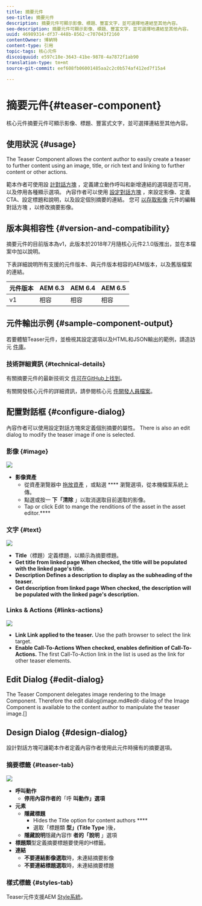 ```yaml
---
title: 摘要元件
seo-title: 摘要元件
description: 摘要元件可顯示影像、標題、豐富文字，並可選擇地連結至其他內容。
seo-description: 摘要元件可顯示影像、標題、豐富文字，並可選擇地連結至其他內容。
uuid: 46989314-df37-448b-8562-c707043f2160
contentOwner: 博納特
content-type: 引用
topic-tags: 核心元件
discoiquuid: e597c18e-3643-41be-9878-4a7872f1ab90
translation-type: tm+mt
source-git-commit: eef608fb06001485aa2c2c0b574af412ed7f15a4

---
```



# 摘要元件{#teaser-component}

核心元件摘要元件可顯示影像、標題、豐富式文字，並可選擇連結至其他內容。

## 使用狀況 {#usage}

The Teaser Component allows the content author to easily create a teaser to further content using an image, title, or rich text and linking to further content or other actions.

範本作者可使用設 [計對話方塊](#design-dialog) ，定義建立動作呼叫和新增連結的選項是否可用，以及停用各種顯示選項。 內容作者可以使用 [設定對話方塊](#configure-dialog) ，來設定影像、定義CTA、設定標題和說明，以及設定個別摘要的連結。 您可 [以存取影像](image.md#edit-dialog) 元件的編輯對話方塊 [](image.md) ，以修改摘要影像。

## 版本與相容性 {#version-and-compatibility}

摘要元件的目前版本為v1，此版本於2018年7月隨核心元件2.1.0版推出，並在本檔案中加以說明。

下表詳細說明所有支援的元件版本、與元件版本相容的AEM版本，以及舊版檔案的連結。

| 元件版本 | AEM 6.3 | AEM 6.4 | AEM 6.5 |
|---|---|---|---|
| v1 | 相容 | 相容 | 相容 |

## 元件輸出示例 {#sample-component-output}

若要體驗Teaser元件，並檢視其設定選項以及HTML和JSON輸出的範例，請造訪元 [件庫](http://opensource.adobe.com/aem-core-wcm-components/library/teaser.html)。

### 技術詳細資訊 {#technical-details}

有關摘要元件的最新技術文 [件可在GitHub上找到](https://github.com/adobe/aem-core-wcm-components/blob/master/content/src/content/jcr_root/apps/core/wcm/components/teaser/v1/teaser)。

有關開發核心元件的詳細資訊，請參閱核心元 [件開發人員檔案](developing.md)。

## 配置對話框 {#configure-dialog}

內容作者可以使用設定對話方塊來定義個別摘要的屬性。 There is also an edit dialog to modify the teaser image if one is selected.[](#edit-dialog)

### 影像 {#image}

![](assets/screen_shot_2018-07-03at104125.png)

* **影像資產**
   * 從資產瀏覽器中 [拖放資產](https://helpx.adobe.com/experience-manager/6-5/sites/authoring/using/author-environment-tools.html) ，或點選 **** 瀏覽選項，從本機檔案系統上傳。
   * 點選或按一 **下「清除** 」以取消選取目前選取的影像。
   * Tap or click Edit to mange the renditions of the asset in the asset editor.****[](https://helpx.adobe.com/experience-manager/6-5/assets/using/managing-assets-touch-ui.html)

### 文字 {#text}

![](assets/screen_shot_2018-07-03at104138.png)

* **Title**（標題）定義標題，以顯示為摘要標題。
* **Get title from linked page
When checked, the title will be populated with the linked page's title.**
* **Description
Defines a description to display as the subheading of the teaser.**
* **Get description from linked page
When checked, the description will be populated with the linked page's description.**

### Links &amp; Actions {#links-actions}

![](assets/screen_shot_2018-07-03at104146.png)

* **Link
Link applied to the teaser.** Use the path browser to select the link target.
* **Enable Call-To-Actions
When checked, enables definition of Call-To-Actions.** The first Call-To-Action link in the list is used as the link for other teaser elements.

## Edit Dialog {#edit-dialog}

The Teaser Component delegates image rendering to the Image Component. [](image.md)Therefore the edit dialog(image.md#edit-dialog of the Image Component is available to the content author to manipulate the teaser image.[]

## Design Dialog {#design-dialog}

設計對話方塊可讓範本作者定義內容作者使用此元件時擁有的摘要選項。

### 摘要標籤 {#teaser-tab}

![](assets/screen_shot_2018-07-03at105958.png)

* **呼叫動作**
   * **停用內容作者的**「呼 **叫動作」選項**
* **元素**
   * **隱藏標題**
      * Hides the Title option for content authors ****
      * 選取「標題類 **型」(Title Type** )後，
   * **隱藏說明**&#x200B;隱藏內容作 **者的「說明** 」選項
* **標題類**&#x200B;型定義摘要標題要使用的H標籤。
* **連結**
   * **不要連結影像選取**&#x200B;時，未連結摘要影像
   * **不要連結標題選取**&#x200B;時，未連結摘要標題

### 樣式標籤 {#styles-tab}

Teaser元件支援AEM [Style系統](authoring.md#component-styling)。

